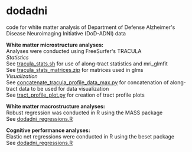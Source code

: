 # dodadni
code for white matter analysis of Department of Defense Alzheimer's Disease Neuroimaging Initiative (DoD-ADNI) data  

**White matter microstructure analyses:**  
Analyses were conducted using FreeSurfer's TRACULA  
_Statistics_  
See [tracula_stats.sh](tracula_stats.sh) for use of along-tract statistics and mri_glmfit  
See [tracula_stats_matrices.zip](tracula_stats_matrices.zip) for matrices used in glms  
_Visualization_  
See [concatenate_tracula_profile_data_max.py](concatenate_tracula_profile_data_max.py) for concatenation of along-tract data to be used for data visualization  
See [tract_profile_plot.py](tract_profile_plot.py) for creation of tract profile plots  

**White matter macrostructure analyses:**  
Robust regression was conducted in R using the MASS package  
See [dodadni_regressions.R](dodadni_regressions.R) 

**Cognitive performance analyses:**  
Elastic net regressions were conducted in R using the beset package  
See [dodadni_regressions.R](dodadni_regressions.R)  
